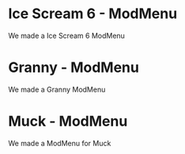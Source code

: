 <div class="topmessage" onclick="link('/mods/icescream6')">
    <h1 class="h4">Ice Scream 6 - ModMenu</h1>
    <r>We made a Ice Scream 6 ModMenu</r>
</div>
<div class="message" onclick="link('/mods/granny')">
    <h1 class="h4">Granny - ModMenu</h1>
    <r>We made a Granny ModMenu</r>
</div>
<div class="message" onclick="link('/mods/muck')">
    <h1 class="h4">Muck - ModMenu</h1>
    <r>We made a ModMenu for Muck</r>
</div>